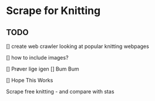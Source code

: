 # Scrape for Knitting

## TODO
[] create web crawler looking at popular knitting webpages

[] how to include images?

[] Prøver lige igen
[] Bum Bum

[] Hope This Works


Scrape free knitting - and compare with stas
